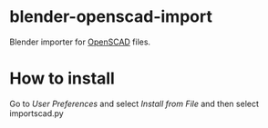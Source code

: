 blender-openscad-import
=======================

Blender importer for [OpenSCAD](http://www.openscad.org) files.

How to install
==============

Go to *User Preferences* and select *Install from File* and then select importscad.py